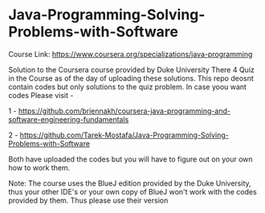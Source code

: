 # Java-Programming-Solving-Problems-with-Software

Course Link: https://www.coursera.org/specializations/java-programming

Solution to the Coursera course provided by Duke University
There 4 Quiz in the Course as of the day of uploading these solutions.
This repo deosnt contain codes but only solutions to the quiz problem.
In case yoou want codes Please visit - 

1 - https://github.com/briennakh/coursera-java-programming-and-software-engineering-fundamentals


2 - https://github.com/Tarek-Mostafa/Java-Programming-Solving-Problems-with-Software

Both have uploaded the codes but you will have to figure out on your own how to work them.

Note: The course uses the BlueJ edition provided by the Duke University, thus your other IDE's or your own copy of BlueJ won't work with the codes provided by them. Thus please use their version
